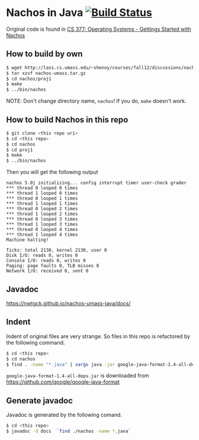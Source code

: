 # Nachos in Java [![Build Status](https://travis-ci.org/nwtgck/nachos-umass-java.svg?branch=master)](https://travis-ci.org/nwtgck/nachos-umass-java)

Original code is found in [CS 377: Operating Systems - Gettings Started with Nachos](http://lass.cs.umass.edu/~shenoy/courses/fall12/discussions/nachos/)


## How to build by own

```bash
$ wget http://lass.cs.umass.edu/~shenoy/courses/fall12/discussions/nachos/nachos-umass.tar.gz
$ tar xzvf nachos-umass.tar.gz 
$ cd nachos/proj1 
$ make 
$ ../bin/nachos 
```

NOTE: Don't change directory name, `nachos`! If you do, `make` doesn't work.

## How to build Nachos in this repo

```bash
$ git clone <this repo uri>
$ cd <this repo>
$ cd nachos
$ cd proj1
$ make 
$ ../bin/nachos 
```

Then you will get the following output

```
nachos 5.0j initializing... config interrupt timer user-check grader
*** thread 0 looped 0 times
*** thread 1 looped 0 times
*** thread 0 looped 1 times
*** thread 1 looped 1 times
*** thread 0 looped 2 times
*** thread 1 looped 2 times
*** thread 0 looped 3 times
*** thread 1 looped 3 times
*** thread 0 looped 4 times
*** thread 1 looped 4 times
Machine halting!

Ticks: total 2130, kernel 2130, user 0
Disk I/O: reads 0, writes 0
Console I/O: reads 0, writes 0
Paging: page faults 0, TLB misses 0
Network I/O: received 0, sent 0
```

## Javadoc

https://nwtgck.github.io/nachos-umass-java/docs/

## Indent

Indent of original files are very strange. So files in this repo is refactored by the following command.

```bash
$ cd <this repo>
$ cd nachos
$ find . -name "*.java" | xargs java -jar google-java-format-1.4-all-deps.jar --replace
```

`google-java-format-1.4-all-deps.jar` is downloaded from https://github.com/google/google-java-format

## Generate javadoc

Javadoc is generated by the following comand.

```bash
$ cd <this repo>
$ javadoc -d docs  `find ./nachos -name *.java`
```
